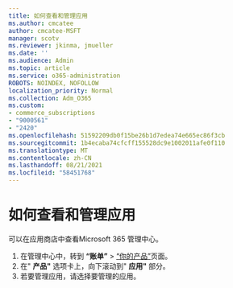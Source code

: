 ```yaml
---
title: 如何查看和管理应用
ms.author: cmcatee
author: cmcatee-MSFT
manager: scotv
ms.reviewer: jkinma, jmueller
ms.date: ''
ms.audience: Admin
ms.topic: article
ms.service: o365-administration
ROBOTS: NOINDEX, NOFOLLOW
localization_priority: Normal
ms.collection: Adm_O365
ms.custom:
- commerce_subscriptions
- "9000561"
- "2420"
ms.openlocfilehash: 51592209db0f15be26b1d7edea74e665ec86f3cb
ms.sourcegitcommit: 1b4ecaba74cfcff155528dc9e1002011afe0f110
ms.translationtype: MT
ms.contentlocale: zh-CN
ms.lasthandoff: 08/21/2021
ms.locfileid: "58451768"
---
```

# <a name="how-to-view-and-manage-apps"></a>如何查看和管理应用

可以在应用商店中查看Microsoft 365 管理中心。

1. 在管理中心中，转到 **“账单”** > [“你的产品”](https://go.microsoft.com/fwlink/p/?linkid=842054)页面。
2. 在" **产品"** 选项卡上，向下滚动到" **应用"** 部分。
3. 若要管理应用，请选择要管理的应用。